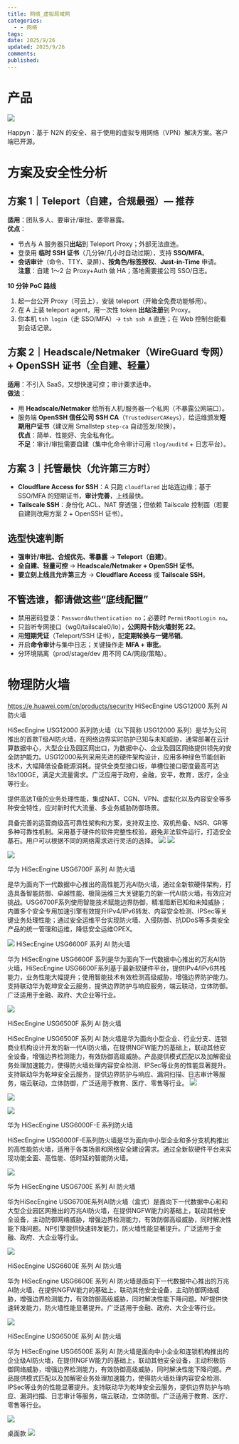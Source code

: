 ```yaml
---
title: 网络_虚拟局域网
categories:
  - - 网络
tags:
date: 2025/9/26
updated: 2025/9/26
comments:
published:
---
```

# 产品
![](../../images/网络_虚拟局域网/image-20251027160750351.png)

Happyn：基于 N2N 的安全、易于使用的虚拟专用网络（VPN）解决方案。客户端已开源。

# 方案及安全性分析

## 方案 1｜Teleport（自建，合规最强）— 推荐

**适用**：团队多人、要审计/审批、要零暴露。  
**优点**：

- 节点与 A 服务器只**出站**到 Teleport Proxy；外部无法直连。
- 登录用 **临时 SSH 证书**（几分钟/几小时自动过期），支持 **SSO/MFA**。
- **会话审计**（命令、TTY、录屏）、**按角色/标签授权**、**Just-in-Time** 申请。  
    **注意**：自建 1～2 台 Proxy+Auth 做 HA；落地需要接公司 SSO/日志。

**10 分钟 PoC 路线**
1. 起一台公开 Proxy（可云上），安装 teleport（开箱全免费功能够用）。
2. 在 A 上装 teleport agent，用一次性 token **出站注册**到 Proxy。
3. 你本机 `tsh login`（走 SSO/MFA）→ `tsh ssh A` 直连；在 Web 控制台能看到会话记录。

## 方案 2｜Headscale/Netmaker（WireGuard 专网）+ OpenSSH 证书（全自建、轻量）

**适用**：不引入 SaaS，又想快速可控；审计要求适中。  
**做法**：
- 用 **Headscale/Netmaker** 给所有人机/服务器一个私网（不暴露公网端口）。
- 服务端 **OpenSSH 信任公司 SSH CA**（`TrustedUserCAKeys`），给运维颁发**短期用户证书**（建议用 Smallstep `step-ca` 自动签发/轮换）。  
    **优点**：简单、性能好、完全私有化。  
    **不足**：审计/审批需要自建（集中化命令审计可用 `tlog/auditd` + 日志平台）。
## 方案 3｜托管最快（允许第三方时）
- **Cloudflare Access for SSH**：A 只跑 `cloudflared` 出站连边缘；基于 SSO/MFA 的短期证书，**审计完善**，上线最快。
- **Tailscale SSH**：身份化 ACL、NAT 穿透强；但依赖 Tailscale 控制面（若要自建则改用方案 2 + OpenSSH 证书）。

## 选型快速判断
- **强审计/审批、合规优先、零暴露** → **Teleport（自建）**。
- **全自建、轻量可控** → **Headscale/Netmaker + OpenSSH 证书**。
- **要立刻上线且允许第三方** → **Cloudflare Access** 或 **Tailscale SSH**。

## 不管选谁，都请做这些“底线配置”

- 禁用密码登录：`PasswordAuthentication no`；必要时 `PermitRootLogin no`。
- 只监听专网接口（wg0/tailscale0/lo），**公网网卡防火墙封死 22**。
- 用**短期凭证**（Teleport/SSH 证书），配**定期轮换与一键吊销**。
- 开启**命令审计**与集中日志；关键操作走 **MFA + 审批**。
- 分环境隔离（prod/stage/dev 用不同 CA/网段/策略）。
# 物理防火墙
https://e.huawei.com/cn/products/security
HiSecEngine USG12000 系列 AI 防火墙

HiSecEngine USG12000 系列防火墙（以下简称 USG12000 系列）是华为公司推出的首款T级AI防火墙，在网络边界实时防护已知与未知威胁，通常部署在云计算数据中心，大型企业及园区网出口，为数据中心、企业及园区网络提供领先的安全防护能力。USG12000系列采用先进的硬件架构设计，应用多种绿色节能创新技术，大幅降低设备能源消耗。提供全类型接口板，单槽位接口密度最高可达18x100GE，满足大流量需求。广泛应用于政府，金融，安平，教育，医疗，企业等行业。

提供高达T级的业务处理性能，集成NAT、CGN、VPN、虚拟化以及内容安全等多种安全特性，应对新时代大流量、多业务威胁防御场景。

具备完善的运营商级高可靠性架构和方案，支持双主控、双机热备、NSR、GR等多种可靠性机制。采用基于硬件的软件完整性校验，避免非法软件运行，打造安全基石。用户可以根据不同的网络需求进行灵活的选择。
![](../../images/网络_虚拟局域网/image-20251027170456457.png)
![](../../images/网络_虚拟局域网/image-20251027170533400.png)

![](../../images/网络_虚拟局域网/image-20251027170550256.png)





华为 HiSecEngine USG6700F 系列 AI 防火墙

是华为面向下一代数据中心推出的高性能万兆AI防火墙，通过全新软硬件架构，打造具备智能防御、卓越性能、极简运维三大关键能力的新一代AI防火墙，有效应对挑战。USG6700F系列使用智能技术赋能边界防御，精准阻断已知和未知威胁；内置多个安全专用加速引擎有效提升IPv4/IPv6转发、内容安全检测、IPSec等关键业务处理性能；通过安全运维平台实现防火墙、入侵防御、抗DDoS等多类安全产品的统一管理和运维，降低安全运维OPEX。

![](../../images/网络_虚拟局域网/image-20251027165039229.png)
HiSecEngine USG6600F 系列 AI 防火墙

华为 HiSecEngine USG6600F 系列是华为面向下一代数据中心推出的万兆AI防火墙，HiSecEngine USG6600F系列基于最新软硬件平台，提供IPv4/IPv6共栈能力，业务性能大幅提升；使用智能技术有效检测高级威胁，增强边界防护能力。支持联动华为乾坤安全云服务，提供边界防护与响应服务，端云联动，立体防御。广泛适用于金融、政府、大企业等行业。

![](../../images/网络_虚拟局域网/image-20251027170059088.png)

HiSecEngine USG6500F 系列 AI 防火墙

HiSecEngine USG6500F 系列 AI 防火墙是华为面向小型企业、行业分支、连锁商业机构设计开发的新一代AI防火墙，在提供NGFW能力的基础上，联动其他安全设备，增强边界检测能力，有效防御高级威胁。产品提供模式匹配以及加解密业务处理加速能力，使得防火墙处理内容安全检测、IPSec等业务的性能显著提升。支持联动华为乾坤安全云服务，提供边界防护与响应、漏洞扫描、日志审计等服务，端云联动，立体防御，广泛适用于教育、医疗、零售等行业。
![](../../images/网络_虚拟局域网/image-20251027170214233.png)

![](../../images/网络_虚拟局域网/image-20251027170249085.png)

![](../../images/网络_虚拟局域网/image-20251027170306243.png)



华为 HiSecEngine USG6000F-E 系列防火墙

HiSecEngine USG6000F-E系列防火墙是华为面向中小型企业和多分支机构推出的高性能防火墙，适用于各类场景和网络安全建设需求。通过全新软硬件平台来实现功能全面、高性能、低时延的智能防火墙。


![](../../images/网络_虚拟局域网/image-20251027165412121.png)

华为 HiSecEngine USG6700E 系列 AI 防火墙

华为HiSecEngine USG6700E系列AI防火墙（盒式）是面向下一代数据中心和和大型企业园区网推出的万兆AI防火墙，在提供NGFW能力的基础上，联动其他安全设备，主动防御网络威胁，增强边界检测能力，有效防御高级威胁，同时解决性能下降问题。NP引擎提供快速转发能力，防火墙性能显著提升。广泛适用于金融、政府、大企业等行业。

![](../../images/网络_虚拟局域网/image-20251027165546920.png)

HiSecEngine USG6600E 系列 AI 防火墙

华为 HiSecEngine USG6600E 系列 AI 防火墙是面向下一代数据中心推出的万兆AI防火墙，在提供NGFW能力的基础上，联动其他安全设备，主动防御网络威胁，增强边界检测能力，有效防御高级威胁，同时解决性能下降问题。NP提供快速转发能力，防火墙性能显著提升。广泛适用于金融、政府、大企业等行业。

![](../../images/网络_虚拟局域网/image-20251027165701537.png)

HiSecEngine USG6500E 系列 AI 防火墙

华为 HiSecEngine USG6500E 系列 AI 防火墙是面向中小企业和连锁机构推出的企业级AI防火墙，在提供NGFW能力的基础上，联动其他安全设备，主动积极防御网络威胁，增强边界检测能力，有效防御高级威胁，同时解决性能下降问题。产品提供模式匹配以及加解密业务处理加速能力，使得防火墙处理内容安全检测、IPSec等业务的性能显著提升。支持联动华为乾坤安全云服务，提供边界防护与响应、漏洞扫描、日志审计等服务，端云联动，立体防御。广泛适用于教育、医疗、零售等行业。

![](../../images/网络_虚拟局域网/image-20251027165837161.png)

桌面款
![](../../images/网络_虚拟局域网/image-20251027165852268.png)

